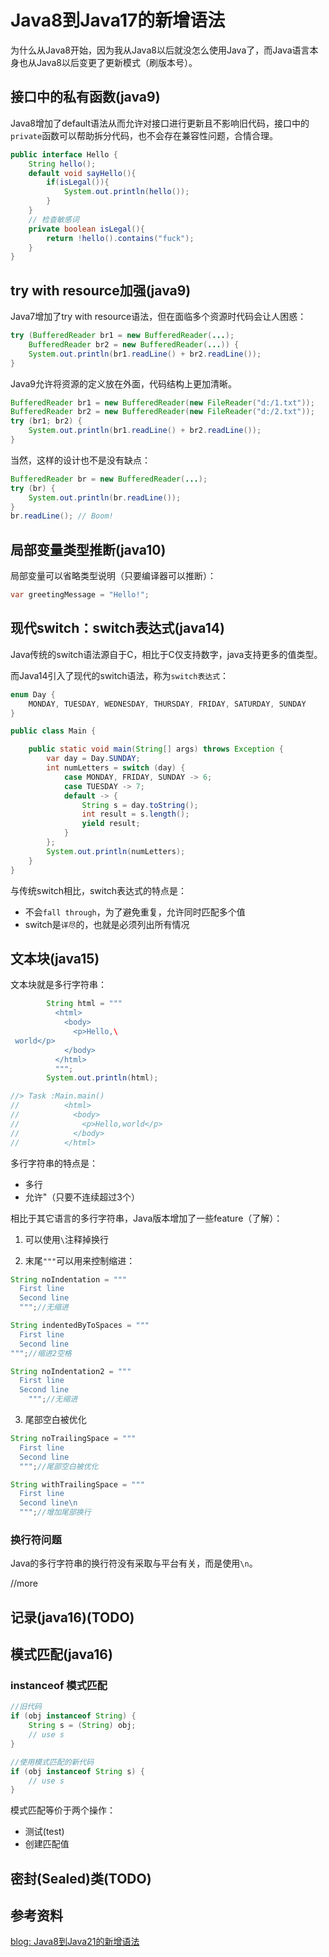 # Java8到Java17的新增语法

为什么从Java8开始，因为我从Java8以后就没怎么使用Java了，而Java语言本身也从Java8以后变更了更新模式（刷版本号）。

## 接口中的私有函数(java9)

Java8增加了default语法从而允许对接口进行更新且不影响旧代码，接口中的`private`函数可以帮助拆分代码，也不会存在兼容性问题，合情合理。

```java
public interface Hello {
    String hello();
    default void sayHello(){
        if(isLegal()){
            System.out.println(hello());
        }
    }
	// 检查敏感词
    private boolean isLegal(){
        return !hello().contains("fuck");
    }
}
```

## try with resource加强(java9)

Java7增加了try with resource语法，但在面临多个资源时代码会让人困惑：

```java
try (BufferedReader br1 = new BufferedReader(...);
    BufferedReader br2 = new BufferedReader(...)) {
    System.out.println(br1.readLine() + br2.readLine());
}
```

Java9允许将资源的定义放在外面，代码结构上更加清晰。

```java
BufferedReader br1 = new BufferedReader(new FileReader("d:/1.txt"));
BufferedReader br2 = new BufferedReader(new FileReader("d:/2.txt"));
try (br1; br2) {
    System.out.println(br1.readLine() + br2.readLine());
}
```

当然，这样的设计也不是没有缺点：

```java
BufferedReader br = new BufferedReader(...);
try (br) {
    System.out.println(br.readLine());
}
br.readLine(); // Boom!
```

## 局部变量类型推断(java10)

局部变量可以省略类型说明（只要编译器可以推断）：

```java
var greetingMessage = "Hello!";
```

## 现代switch：switch表达式(java14)

Java传统的switch语法源自于C，相比于C仅支持数字，java支持更多的值类型。

而Java14引入了现代的switch语法，称为`switch表达式`：

```java
enum Day {
    MONDAY, TUESDAY, WEDNESDAY, THURSDAY, FRIDAY, SATURDAY, SUNDAY
}

public class Main {

    public static void main(String[] args) throws Exception {
        var day = Day.SUNDAY;
        int numLetters = switch (day) {
            case MONDAY, FRIDAY, SUNDAY -> 6;
            case TUESDAY -> 7;
            default -> {
                String s = day.toString();
                int result = s.length();
                yield result;
            }
        };
        System.out.println(numLetters);
    }
}
```

与传统switch相比，switch表达式的特点是：

- 不会`fall through`，为了避免重复，允许同时匹配多个值
- switch是`详尽`的，也就是必须列出所有情况

## 文本块(java15)

文本块就是多行字符串：

```java
        String html = """
          <html>
            <body>
              <p>Hello,\
 world</p>
            </body>
          </html>
          """;
        System.out.println(html);

//> Task :Main.main()
//          <html>
//            <body>
//              <p>Hello,world</p>
//            </body>
//          </html>
```

多行字符串的特点是：

- 多行
- 允许"（只要不连续超过3个）

相比于其它语言的多行字符串，Java版本增加了一些feature（了解）：

1) 可以使用`\`注释掉换行

2) 末尾`"""`可以用来控制缩进：

```java
String noIndentation = """
  First line
  Second line
  """;//无缩进

String indentedByToSpaces = """
  First line
  Second line
""";//缩进2空格

String noIndentation2 = """
  First line
  Second line
    """;//无缩进
```

3) 尾部空白被优化

```java
String noTrailingSpace = """
  First line
  Second line
  """;//尾部空白被优化

String withTrailingSpace = """
  First line
  Second line\n
  """;//增加尾部换行
```

### 换行符问题

Java的多行字符串的换行符没有采取与平台有关，而是使用`\n`。

//more

## 记录(java16)(TODO)

## 模式匹配(java16)

### instanceof 模式匹配

```java
//旧代码
if (obj instanceof String) {
    String s = (String) obj;
    // use s
}

//使用模式匹配的新代码
if (obj instanceof String s) {
    // use s
}
```

模式匹配等价于两个操作：

- 测试(test)
- 创建匹配值

## 密封(Sealed)类(TODO)


## 参考资料

[blog: Java8到Java21的新增语法](https://advancedweb.hu/new-language-features-since-java-8-to-21)